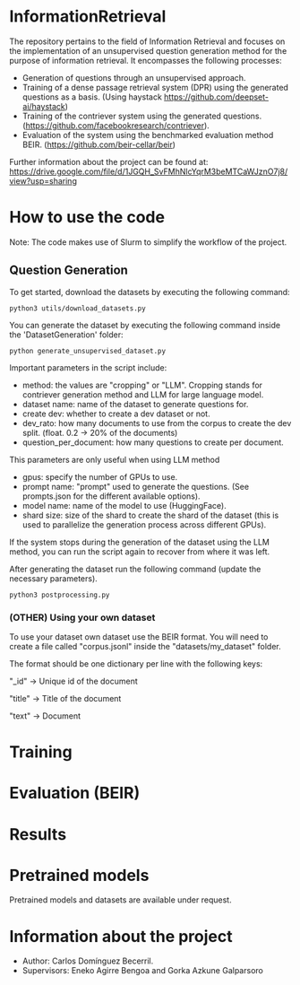 # InformationRetrieval



The repository pertains to the field of Information Retrieval and focuses on the implementation of an unsupervised question generation method for the purpose of information retrieval. It encompasses the following processes:

- Generation of questions through an unsupervised approach.
- Training of a dense passage retrieval system (DPR) using the generated questions as a basis. (Using haystack https://github.com/deepset-ai/haystack)
- Training of the contriever system using the generated questions. (https://github.com/facebookresearch/contriever).
- Evaluation of the system using the benchmarked evaluation method BEIR. (https://github.com/beir-cellar/beir)


Further information about the project can be found at: https://drive.google.com/file/d/1JGQH_SvFMhNlcYqrM3beMTCaWJznO7j8/view?usp=sharing

# How to use the code

Note: The code makes use of Slurm to simplify the workflow of the project.

## Question Generation

To get started, download the datasets by executing the following command:

```
python3 utils/download_datasets.py
```

You can generate the dataset by executing the following command inside the 'DatasetGeneration' folder:

```
python generate_unsupervised_dataset.py
```

Important parameters in the script include:
- method: the values are "cropping" or "LLM". Cropping stands for contriever generation method and LLM for large language model.
- dataset name: name of the dataset to generate questions for.
- create dev: whether to create a dev dataset or not.
- dev_rato: how many documents to use from the corpus to create the dev split. (float. 0.2 -> 20% of the documents)
- question_per_document: how many questions to create per document.

This parameters are only useful when using LLM method
- gpus: specify the number of GPUs to use.
- prompt name: "prompt" used to generate the questions. (See prompts.json for the different available options).
- model name: name of the model to use (HuggingFace).
- shard size: size of the shard to create the shard of the dataset (this is used to parallelize the generation process across different GPUs).


If the system stops during the generation of the dataset using the LLM method, you can run the script again to recover from where it was left.

After generating the dataset run the following command (update the necessary parameters).

```
python3 postprocessing.py
```

### (OTHER) Using your own dataset

To use your dataset own dataset use the BEIR format. You will need to create a file called "corpus.jsonl" inside the "datasets/my_dataset" folder.

The format should be one dictionary per line with the following keys:

"_id" -> Unique id of the document

"title" -> Title of the document

"text" -> Document


# Training

# Evaluation (BEIR)

# Results

# Pretrained models

Pretrained models and datasets are available under request.

# Information about the project

- Author: Carlos Domínguez Becerril.
- Supervisors: Eneko Agirre Bengoa and Gorka Azkune Galparsoro

